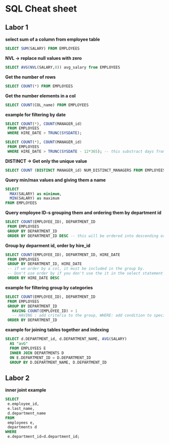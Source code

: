 # SQL Cheat sheet

## Labor 1

__select sum of a column from employee table__  
 ~~~~SQL
SELECT SUM(SALARY) FROM EMPLOYEES
~~~~
__NVL ->  replace null values with zero__  
 ~~~~SQL
SELECT AVG(NVL(SALARY,0)) avg_salary from EMPLOYEES
~~~~

__Get the number  of rows__
 ~~~~SQL
SELECT COUNT(*) FROM EMPLOYEES
~~~~

__Get the number elements in a col__  
 ~~~~SQL
SELECT COUNT(COL_name) FROM EMPLOYEES
~~~~

__example for filtering by date__  
 ~~~~SQL
SELECT COUNT(*), COUNT(MANAGER_id)
  FROM EMPLOYEES
  WHERE HIRE_DATE > TRUNC(SYSDATE);

SELECT COUNT(*), COUNT(MANAGER_id)
  FROM EMPLOYEES
  WHERE HIRE_DATE > TRUNC(SYSDATE - 12*365); -- this substract days from sysdate
~~~~

__DISTINCT -> Get only the unique value__  
 ~~~~SQL
SELECT COUNT (DISTINCT MANAGER_id) NUM_DISTINCT_MANAGERS FROM EMPLOYEES
~~~~
__Query min/max values and giving them a name__
~~~~SQL
SELECT 
  MAX(SALARY) as minimum,
  MIN(SALARY) as maximum
FROM EMPLOYEES
~~~~

__Query employee ID-s grouping them and ordering them by department id__
~~~~SQL
SELECT COUNT(EMPLOYEE_ID), DEPARTMENT_ID
 FROM EMPLOYEES
 GROUP BY DEPARTMENT_ID
 ORDER BY DEPARTMENT_ID DESC -- this will be ordered into descending order
 ~~~~
 
 __Group by deparment id, order by hire_id__
 ~~~~SQL
 SELECT COUNT(EMPLOYEE_ID), DEPARTMENT_ID, HIRE_DATE
  FROM EMPLOYEES
  GROUP BY DEPARTMENT_ID, HIRE_DATE 
  -- if we order by a col, it must be included in the group by.
  -- Don't use order by if you don't use the it in the select statement
  ORDER BY HIRE_DATE DESC 
 ~~~~
 __example for filtering group by categories__  
 ~~~SQL
 SELECT COUNT(EMPLOYEE_ID), DEPARTMENT_ID
  FROM EMPLOYEES
  GROUP BY DEPARTMENT_ID
    HAVING COUNT(EMPLOYEE_ID) > 1 
    -- HAVING : add criteria to the group, WHERE: add condition to specific rows
  ORDER BY DEPARTMENT_ID
~~~~
__example for joining tables together and indexing__ 
~~~~SQL
SELECT d.DEPARTMENT_id, d.DEPARTMENT_NAME, AVG(SALARY)
  AS "avG" 
  FROM EMPLOYEES E
  INNER JOIN DEPARTMENTS D
  ON E.DEPARTMENT_ID = D.DEPARTMENT_ID
  GROUP BY D.DEPARTMENT_NAME, D.DEPARTMENT_ID
~~~~

## Labor 2
__inner joint example__  
 ~~~~SQL
SELECT
  e.employee_id,
  e.last_name,
  d.department_name
FROM
  employees e,
  departments d
WHERE
  e.department_id=d.department_id;
~~~~
